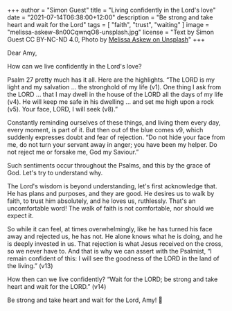 +++
author = "Simon Guest"
title = "Living confidently in the Lord's love"
date = "2021-07-14T06:38:00+12:00"
description = "Be strong and take heart and wait for the Lord"
tags = [ "faith", "trust", "waiting" ]
image = "melissa-askew-8n00CqwnqO8-unsplash.jpg"
license = "Text by Simon Guest CC BY-NC-ND 4.0, Photo by [Melissa Askew on Unsplash](https://unsplash.com/photos/8n00CqwnqO8)"
+++

Dear Amy,

How can we live confidently in the Lord's love?

Psalm 27 pretty much has it all. Here are the highlights.  “The LORD is my light and my salvation ... the stronghold of my life (v1). One thing I ask from the LORD ... that I may dwell in the house of the LORD all the days of my life (v4). He will keep me safe in his dwelling ... and set me high upon a rock (v5). Your face, LORD, I will seek (v8).”

Constantly reminding ourselves of these things, and living them every day, every moment, is part of it. But then out of the blue comes v9, which suddenly expresses doubt and fear of rejection.  “Do not hide your face from me, do not turn your servant away in anger; you have been my helper. Do not reject me or forsake me, God my Saviour.”

Such sentiments occur throughout the Psalms, and this by the grace of God. Let's try to understand why.

The Lord's wisdom is beyond understanding, let's first acknowledge that. He has plans and purposes, and they are good. He desires us to walk by faith, to trust him absolutely, and he loves us, ruthlessly. That's an uncomfortable word! The walk of faith is not comfortable, nor should we expect it.

So while it can feel, at times overwhelmingly, like he has turned his face away and rejected us, he has not. He alone knows what he is doing, and he is deeply invested in us. That rejection is what Jesus received on the cross, so we never have to. And that is why we can assert with the Psalmist, “I remain confident of this: I will see the goodness of the LORD in the land of the living.” (v13)

How then can we live confidently? “Wait for the LORD; be strong and take heart and wait for the LORD.” (v14)

Be strong and take heart and wait for the Lord, Amy! 🙏
